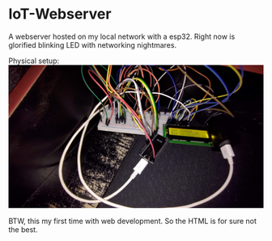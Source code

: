 # IoT-Webserver
A webserver hosted on my local network with a esp32.
Right now is glorified blinking LED with networking nightmares.

Physical setup:
![Protoboard](/images/Protoboard.jpg)

BTW, this my first time with web development. So the HTML is for sure not the best.
